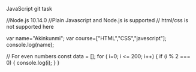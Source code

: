 JavaScript git task

//Node.js 10.14.0
//Plain Javascript and Node.js is supported
// html/css is not supported here 

var name="Akinkunmi";
var course=["HTML","CSS","javescript"];
 console.log(name);

// For even numbers
 const data = [];
 for ( i=0; i <= 200; i++) {
   if (i % 2 === 0) {
     console.log(i);
   }
 }
 
